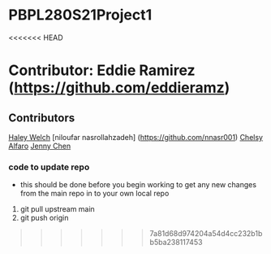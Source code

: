 # PBPL280S21Project1
<<<<<<< HEAD

Contributor: Eddie Ramirez (https://github.com/eddieramz)
=======
## Contributors 
[Haley Welch](https://github.com/hay1997)
[niloufar nasrollahzadeh] (https://github.com/nnasr001)
[Chelsy Alfaro](https://github.com/calfa021)
[Jenny Chen](https://github.com/jchen321)


### code to update repo
- this should be done before you begin working to get any new changes from the main repo in to your own local repo
1. git pull upstream main
2. git push origin
>>>>>>> 7a81d68d974204a54d4cc232b1bb5ba238117453
